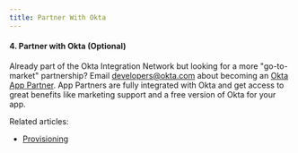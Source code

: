 ```yaml
---
title: Partner With Okta
---
```


#### 4. Partner with Okta (Optional)

Already part of the Okta Integration Network but looking for a more "go-to-market" partnership? Email <developers@okta.com> about becoming an [Okta App Partner](https://www.okta.com/partners/). App Partners are fully integrated with Okta and get access to great benefits like marketing support and a free version of Okta for your app.

Related articles:

* [Provisioning](/guides/oin-build-provisioning-integration/)

<NextSectionLink/>
